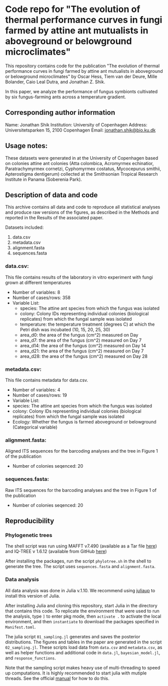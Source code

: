 # Code repo for "The evolution of thermal performance curves in fungi farmed by attine ant mutualists in aboveground or belowground microclimates"
This repository contains code for the publication "The evolution of thermal performance curves in fungi farmed by attine ant mutualists in aboveground or belowground microclimates" by Oscar Hess, Tiem van der Deure, Mille Bolander, Caio Leal Dutra, and Jonathan Z. Shik. 

In this paper, we analyze the performance of fungus symbionts cultivated by six fungus-farming ants across a temperature gradient.

## Corresponding author information
Name: Jonathan Shik
Institution: University of Copenhagen
Address: Universitetsparken 15, 2100 Copenhagen
Email: jonathan.shik@bio.ku.dk


## Usage notes: 
These datasets were generated in at the University of Copenhagen based on colonies attine ant colonies (Atta colombica, Acromyrmex echinatior, Paratrachymyrmex cornetzi, Cyphomyrmex costatus, Mycocepurus smithii, Apterostigma dentigerum) collected at the Smithsonian Tropical Research Institute in Panama (Soberenia Park).

## Description of data and code
This archive contains all data and code to reproduce all statistical analyses and produce raw versions of the figures, as described in the Methods and reported in the Results of the associated paper.

Datasets included:
1) data.csv
2) metadata.csv
3) alignment.fasta
4) sequences.fasta

### data.csv: 
This file contains results of the laboratory in vitro experiment with fungi grown at different temperatures
* Number of variables: 8
* Number of cases/rows: 358
* Variable List:
  * species: The attine ant species from which the fungus was isolated 
  * colony:  Colony IDs representing individual colonies (biological replicates) from which the fungal sample was isolated 
  * temperature: the temperature treatment (degrees C) at which the Petri dish was incubated (10, 15, 20, 25, 30)
  * area_d0: the area of the fungus (cm^2) measured on Day 
  * area_d7: the area of the fungus (cm^2) measured on Day 7
  * area_d14: the area of the fungus (cm^2) measured on Day 14
  * area_d21: the area of the fungus (cm^2) measured on Day 7
  * area_d28: the area of the fungus (cm^2) measured on Day 28

### metadata.csv: 
This file contains metadata for data.csv.
 * Number of variables: 4
 * Number of cases/rows: 19
 * Variable List:
  * species: The attine ant species from which the fungus was isolated 
  * colony:  Colony IDs representing individual colonies (biological replicates) from which the fungal sample was isolated 
  * Ecology: Whether the fungus is farmed aboveground or belowground (Categorical variable)

### alignment.fasta: 
Aligned ITS sequences for the barcoding analyses and the tree in Figure 1 of the publication
* Number of colonies seqenced: 20

### sequences.fasta: 
Raw ITS sequences for the barcoding analyses and the tree in Figure 1 of the publication
* Number of colonies seqenced: 20

## Reproducibility
### Phylogenetic trees
The shell script was run using MAFFT v7.490 (available as a Tar file [here](https://mafft.cbrc.jp/alignment/software/mafft-7.490-without-extensions-src.tgz)) and IQ-TREE v 1.6.12 (available from GitHub [here](https://github.com/Cibiv/IQ-TREE/releases/tag/v1.6.12))

After installing the packages, run the script `phylotree.sh` in the shell to generate the tree. The script uses `sequences.fasta` and `alignment.fasta`.

### Data analysis
All data analysis was done in Julia v.1.10. We recommend using [juliaup](https://github.com/JuliaLang/juliaup) to install this version of Julia.

After installing Julia and cloning this repository, start Julia in the directory that contains this code. To replicate the environment that were used to run the analysis, type `]` to enter pkg mode, then `activate .` to activate the local environment, and then  `instantiate` to download the packages specified in `Manifest.toml`.

The julia script `01_sampling.jl` generates and saves the posterior distributions. The figures and tables in the paper are generated in the script `02_sampling.jl`. These scripts load data from `data.csv` and `metadata.csv`, as well as helper functions and additional code in `data.jl`, `bayesian_model.jl`, and `response_functions`.

Note that the sampling script makes heavy use of multi-threading to speed up computations. It is highly recommended to start julia with mutiple threads. See the official [manual](https://docs.julialang.org/en/v1/manual/multi-threading/) for how to do this.
